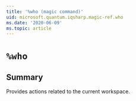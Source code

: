 ```yaml
---
title: '%who (magic command)'
uid: microsoft.quantum.iqsharp.magic-ref.who
ms.date: '2020-06-09'
ms.topic: article
---
```


<!--
    NB: This file has been automatically generated from Microsoft.Quantum.IQSharp.Kernel.dll,
        please do not manually edit it.

    [DEBUG] JSON source:
        {"Name": "%who", "Documentation": {"Summary": "Provides actions related to the current workspace.", "Full": null, "Description": null, "Remarks": null, "Examples": null, "SeeAlso": null}, "AssemblyName": "Microsoft.Quantum.IQSharp.Kernel"}
-->

# `%who`

## Summary

Provides actions related to the current workspace.
